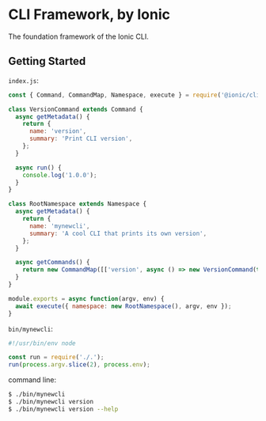 # CLI Framework, by Ionic

The foundation framework of the Ionic CLI.

## Getting Started

`index.js`:
```js
const { Command, CommandMap, Namespace, execute } = require('@ionic/cli-framework');

class VersionCommand extends Command {
  async getMetadata() {
    return {
      name: 'version',
      summary: 'Print CLI version',
    };
  }

  async run() {
    console.log('1.0.0');
  }
}

class RootNamespace extends Namespace {
  async getMetadata() {
    return {
      name: 'mynewcli',
      summary: 'A cool CLI that prints its own version',
    };
  }

  async getCommands() {
    return new CommandMap([['version', async () => new VersionCommand(this)]]);
  }
}

module.exports = async function(argv, env) {
  await execute({ namespace: new RootNamespace(), argv, env });
}
```

`bin/mynewcli`:

```javascript
#!/usr/bin/env node

const run = require('./.');
run(process.argv.slice(2), process.env);
```

command line:

```bash
$ ./bin/mynewcli
$ ./bin/mynewcli version
$ ./bin/mynewcli version --help
```
